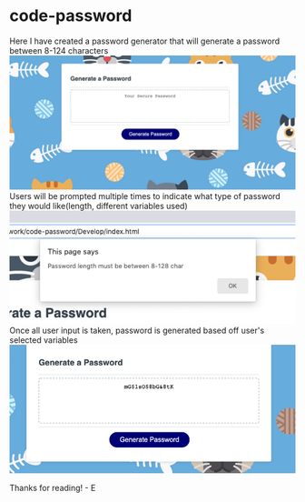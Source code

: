 # code-password
Here I have created a password generator that will generate a password between 8-124 characters
![Image of page](./Assets/openpage.png)
Users will be prompted multiple times to indicate what type of password they would like(length, different variables used)
![Image of Prompts](./Assets/prompts.png)
Once all user input is taken, password is generated based off user's selected variables
![Image of password](./Assets/finishedpass.png)

Thanks for reading! - E